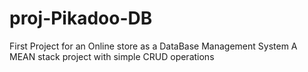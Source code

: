 # proj-Pikadoo-DB
First Project for an Online store as a DataBase Management System
A MEAN stack project with simple CRUD operations
